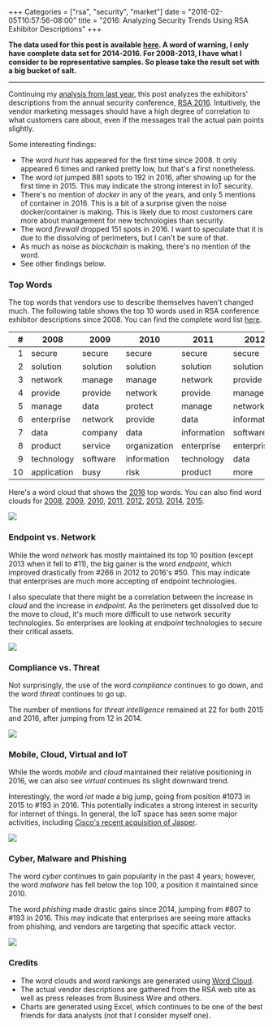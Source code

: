+++
Categories = ["rsa", "security", "market"]
date = "2016-02-05T10:57:56-08:00"
title = "2016: Analyzing Security Trends Using RSA Exhibitor Descriptions"
+++

**The data used for this post is available [here](https://github.com/zhenjl/rsaconf). A word of warning, I only have complete data set for 2014-2016. For 2008-2013, I have what I consider to be representative samples. So please take the result set with a big bucket of salt.**

---

Continuing my [analysis from last year](http://zhen.org/blog/analyzing-security-trends-using-rsa-exhibitor-descriptions/), this post analyzes the exhibitors' descriptions from the annual security conference, [RSA 2016](http://www.rsaconference.com/events/us16). Intuitively, the vendor marketing messages should have a high degree of correlation to what customers care about, even if the messages trail the actual pain points slightly. 

Some interesting findings:

* The word _hunt_ has appeared for the first time since 2008. It only appeared 6 times and ranked pretty low, but that's a first nonetheless.
* The word _iot_ jumped 881 spots to 192 in 2016, after showing up for the first time in 2015. This may indicate the strong interest in IoT security. 
* There's no mention of _docker_ in any of the years, and only 5 mentions of container in 2016. This is a bit of a surprise given the noise docker/container is making. This is likely due to most customers care more about management for new technologies than security.
* The word _firewall_ dropped 151 spots in 2016. I want to speculate that it is due to the dissolving of perimeters, but I can't be sure of that.
* As much as noise as _blockchain_ is making, there's no mention of the word.
* See other findings below.

### Top Words

The top words that vendors use to describe themselves haven't changed much. The following table shows the top 10 words used in RSA conference exhibitor descriptions since 2008. You can find the complete word list [here](https://github.com/zhenjl/rsaconf).

| # | 2008 | 2009 | 2010 | 2011 | 2012 | 2013 | 2014 | 2015 | 2016 |
| ---: | ------ | ------ | ------ | ------ | ------ | ------ | ------ | ------ | ------ |
| 1 | secure | secure | secure | secure | secure | secure | secure | secure | secure |
| 2 | solution | solution | solution | solution | solution | solution | solution | solution | solution |
| 3 | network | manage | manage | network | provide | provide | provide | provide | provide |
| 4 | provide | provide | network | provide | manage | manage | network | data | data | 
| 5 | manage | data | protect | manage | network | service | manage | network | threat |
| 6 | enterprise | network | provide | data | information | more | data | protect | network |
| 7 | data | company | data | information | software | software | protect | threat | protect |
| 8 | product | service | organization | enterprise | enterprise | information | threat | manage | manage |
| 9 | technology | software | information | technology | data | enterprise | service | service | enterprise |
| 10 | application | busy | risk | product | more | customer | enterprise | enterprise | service |

Here's a word cloud that shows the [2016](/images/rsaconf/rsa2016.png) top words. You can also find word clouds for 
[2008](/images/rsaconf/rsa2008.png),
[2009](/images/rsaconf/rsa2009.png),
[2010](/images/rsaconf/rsa2010.png),
[2011](/images/rsaconf/rsa2011.png),
[2012](/images/rsaconf/rsa2012.png),
[2013](/images/rsaconf/rsa2013.png),
[2014](/images/rsaconf/rsa2014.png),
[2015](/images/rsaconf/rsa2015.png).

<img src="/images/rsaconf/rsa2016.png">

### Endpoint vs. Network

While the word _network_ has mostly maintained its top 10 position (except 2013 when it fell to #11), the big gainer is the word _endpoint_, which improved drastically from #266 in 2012 to 2016's #50. This may indicate that enterprises are much more accepting of endpoint technologies. 

I also speculate that there might be a correlation between the increase in _cloud_ and the increase in _endpoint_. As the perimeters get dissolved due to the move to cloud, it's much more difficult to use network security technologies. So enterprises are looking at _endpoint_ technologies to secure their critical assets.

<img src="/images/rsaconf/2016/endpoint-network.png">

### Compliance vs. Threat

Not surprisingly, the use of the word _compliance_ continues to go down, and the word _threat_ continues to go up. 

The number of mentions for _threat intelligence_ remained at 22 for both 2015 and 2016, after jumping from 12 in 2014.

<img src="/images/rsaconf/2016/compliance-threat.png">

### Mobile, Cloud, Virtual and IoT

While the words _mobile_ and _cloud_ maintained their relative positioning in 2016, we can also see _virtual_ continues its slight downward trend.

Interestingly, the word _iot_ made a big jump, going from position #1073 in 2015 to #193 in 2016. This potentially indicates a strong interest in security for internet of things. In general, the IoT space has seen some major activities, including [Cisco's recent acquisition of Jasper](http://techcrunch.com/2016/02/03/cisco-buys-jasper-technologies-for-1-4-billion/).

<img src="/images/rsaconf/2016/mobile-cloud.png">

### Cyber, Malware and Phishing

The word _cyber_ continues to gain popularity in the past 4 years; however, the word _malware_ has fell below the top 100, a position it maintained since 2010.

The word _phishing_ made drastic gains since 2014, jumping from #807 to #193 in 2016. This may indicate that enterprises are seeing more attacks from phishing, and vendors are targeting that specific attack vector.

<img src="/images/rsaconf/2016/cyber-malware.png">


### Credits

* The word clouds and word rankings are generated using [Word Cloud](http://timdream.org/wordcloud).
* The actual vendor descriptions are gathered from the RSA web site as well as press releases from Business Wire and others.
* Charts are generated using Excel, which continues to be one of the best friends for data analysts (not that I consider myself one).